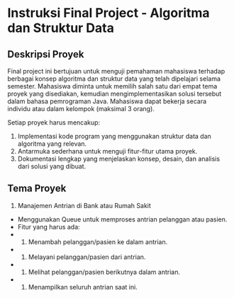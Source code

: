 # Instruksi Final Project - Algoritma dan Struktur Data
## Deskripsi Proyek

Final project ini bertujuan untuk menguji pemahaman mahasiswa terhadap berbagai konsep algoritma dan struktur data yang telah dipelajari selama semester. Mahasiswa diminta untuk memilih salah satu dari empat tema proyek yang disediakan, kemudian mengimplementasikan solusi tersebut dalam bahasa pemrograman Java. Mahasiswa dapat bekerja secara individu atau dalam kelompok (maksimal 3 orang).

Setiap proyek harus mencakup:

1. Implementasi kode program yang menggunakan struktur data dan algoritma yang relevan.
2. Antarmuka sederhana untuk menguji fitur-fitur utama proyek.
3. Dokumentasi lengkap yang menjelaskan konsep, desain, dan analisis dari solusi yang dibuat.

## Tema Proyek
1. Manajemen Antrian di Bank atau Rumah Sakit
- Menggunakan Queue untuk memproses antrian pelanggan atau pasien.
- Fitur yang harus ada:
- 1. Menambah pelanggan/pasien ke dalam antrian.
- 1. Melayani pelanggan/pasien dari antrian.
- 1. Melihat pelanggan/pasien berikutnya dalam antrian.
- 1. Menampilkan seluruh antrian saat ini.
